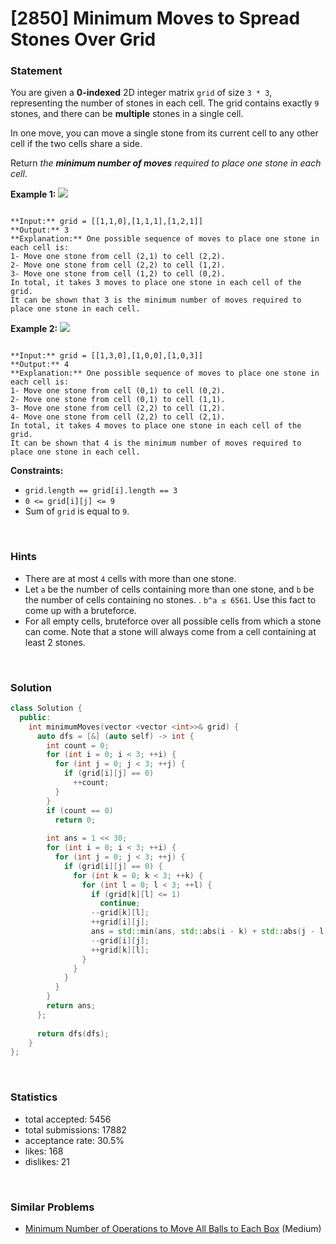 # [2850] Minimum Moves to Spread Stones Over Grid



### Statement

You are given a **0-indexed** 2D integer matrix `grid` of size `3 * 3`, representing the number of stones in each cell. The grid contains exactly `9` stones, and there can be **multiple** stones in a single cell.

In one move, you can move a single stone from its current cell to any other cell if the two cells share a side.

Return *the **minimum number of moves** required to place one stone in each cell*.


**Example 1:**
![](https://assets.leetcode.com/uploads/2023/08/23/example1-3.svg)

```

**Input:** grid = [[1,1,0],[1,1,1],[1,2,1]]
**Output:** 3
**Explanation:** One possible sequence of moves to place one stone in each cell is: 
1- Move one stone from cell (2,1) to cell (2,2).
2- Move one stone from cell (2,2) to cell (1,2).
3- Move one stone from cell (1,2) to cell (0,2).
In total, it takes 3 moves to place one stone in each cell of the grid.
It can be shown that 3 is the minimum number of moves required to place one stone in each cell.

```

**Example 2:**
![](https://assets.leetcode.com/uploads/2023/08/23/example2-2.svg)

```

**Input:** grid = [[1,3,0],[1,0,0],[1,0,3]]
**Output:** 4
**Explanation:** One possible sequence of moves to place one stone in each cell is:
1- Move one stone from cell (0,1) to cell (0,2).
2- Move one stone from cell (0,1) to cell (1,1).
3- Move one stone from cell (2,2) to cell (1,2).
4- Move one stone from cell (2,2) to cell (2,1).
In total, it takes 4 moves to place one stone in each cell of the grid.
It can be shown that 4 is the minimum number of moves required to place one stone in each cell.

```

**Constraints:**
* `grid.length == grid[i].length == 3`
* `0 <= grid[i][j] <= 9`
* Sum of `grid` is equal to `9`.


<br />

### Hints

- There are at most <code>4</code> cells with more than one stone.
- Let <code>a</code> be the number of cells containing more than one stone, and <code>b</code> be the number of cells containing no stones. <code></code>. <code>b^a ≤ 6561</code>. Use this fact to come up with a bruteforce.
- For all empty cells, bruteforce over all possible cells from which a stone can come. Note that a stone will always come from a cell containing at least 2 stones.

<br />

### Solution

```cpp
class Solution {
  public:
    int minimumMoves(vector <vector <int>>& grid) {
      auto dfs = [&] (auto self) -> int {
        int count = 0;
        for (int i = 0; i < 3; ++i) {
          for (int j = 0; j < 3; ++j) {
            if (grid[i][j] == 0)
              ++count;
          }
        }
        if (count == 0)
          return 0;
        
        int ans = 1 << 30;
        for (int i = 0; i < 3; ++i) {
          for (int j = 0; j < 3; ++j) {
            if (grid[i][j] == 0) {
              for (int k = 0; k < 3; ++k) {
                for (int l = 0; l < 3; ++l) {
                  if (grid[k][l] <= 1)
                    continue;
                  --grid[k][l];
                  ++grid[i][j];
                  ans = std::min(ans, std::abs(i - k) + std::abs(j - l) + self(self));
                  --grid[i][j];
                  ++grid[k][l];
                }
              }
            }
          }
        }
        return ans;
      };
      
      return dfs(dfs);
    }
};
```

<br />

### Statistics

- total accepted: 5456
- total submissions: 17882
- acceptance rate: 30.5%
- likes: 168
- dislikes: 21

<br />

### Similar Problems

- [Minimum Number of Operations to Move All Balls to Each Box](https://leetcode.com/problems/minimum-number-of-operations-to-move-all-balls-to-each-box) (Medium)
